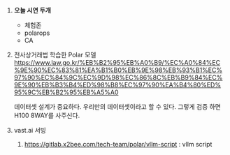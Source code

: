 1. **오늘 시연 두개**
	- 체험존
	- polarops
	- CA

2. 전사상거래법 학습한 Polar 모델
	https://www.law.go.kr/%EB%B2%95%EB%A0%B9/%EC%A0%84%EC%9E%90%EC%83%81%EA%B1%B0%EB%9E%98%EB%93%B1%EC%97%90%EC%84%9C%EC%9D%98%EC%86%8C%EB%B9%84%EC%9E%90%EB%B3%B4%ED%98%B8%EC%97%90%EA%B4%80%ED%95%9C%EB%B2%95%EB%A5%A0
	
	데이터셋 설계가 중요하다.
	우리만의 데이터셋이라고 할 수 있다.
	그렇게 검증 하면 H100 8WAY를 사주신다.
	
3. vast.ai 서빙
	1. https://gitlab.x2bee.com/tech-team/polar/vllm-script : vllm script
